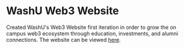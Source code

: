 # WashU Web3 Website
Created WashU's Web3 Website first iteration in order to grow the on campus web3 ecosystem through education, investments, and alumni connections. The website can be viewed [here](https://mattmagnani.github.io/Washu-Web3-Website/).